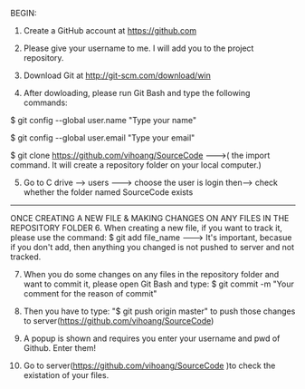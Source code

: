BEGIN:
1. Create a GitHub account at https://github.com

2. Please give your username to me. I will add you to the project repository.

3.  Download Git at http://git-scm.com/download/win

4. After dowloading, please run Git Bash and type the following commands:

$ git config --global user.name "Type your name"

$ git config --global user.email "Type your email"

$ git clone https://github.com/vihoang/SourceCode  --->( the import command. It will create a repository folder on your local computer.)

5. Go to C drive --> users ---> choose the user is login then--> check whether the  folder named SourceCode exists
----------------------------------------------------------------------------------------------------------------------
ONCE CREATING A NEW FILE & MAKING CHANGES ON ANY FILES IN THE REPOSITORY FOLDER
6. When creating a new file, if you want to track it, please use the command:
$ git add file_name
---> It's important, becasue if you don't add, then anything you changed is not pushed to server and not tracked.

7. When you do some changes on any files in the repository folder and want to commit it, please open Git Bash and type:
$ git commit -m "Your comment for the reason of commit"

8. Then you have to type: "$ git push origin master"  to push those changes to server(https://github.com/vihoang/SourceCode)

9. A popup is shown and requires you enter your username and pwd of Github. Enter them!

10. Go to server(https://github.com/vihoang/SourceCode )to check the existation of your files. 


